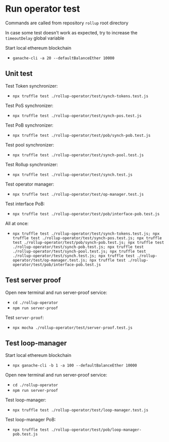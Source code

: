 # Run operator test
Commands are called from repository `rollup` root directory

In case some test doesn't work as expected, try to increase the `timeoutDelay` global variable

Start local ethereum blockchain
  - `ganache-cli -a 20 --defaultBalanceEther 10000`

## Unit test

Test Token synchronizer:
  - `npx truffle test ./rollup-operator/test/synch-tokens.test.js`

Test PoS synchronizer:
  - `npx truffle test ./rollup-operator/test/synch-pos.test.js`

Test PoB synchronizer:
  - `npx truffle test ./rollup-operator/test/pob/synch-pob.test.js`

Test pool synchronizer:
  - `npx truffle test ./rollup-operator/test/synch-pool.test.js`

Test Rollup synchronizer:
  - `npx truffle test ./rollup-operator/test/synch.test.js`

Test operator manager:
  - `npx truffle test ./rollup-operator/test/op-manager.test.js`

Test interface PoB:
  - `npx truffle test ./rollup-operator/test/pob/interface-pob.test.js`

All at once:
  - `npx truffle test ./rollup-operator/test/synch-tokens.test.js; npx truffle test ./rollup-operator/test/synch-pos.test.js; npx truffle test ./rollup-operator/test/pob/synch-pob.test.js; npx truffle test ./rollup-operator/test/synch-pob.test.js; npx truffle test ./rollup-operator/test/synch-pool.test.js; npx truffle test ./rollup-operator/test/synch.test.js; npx truffle test ./rollup-operator/test/op-manager.test.js; npx truffle test ./rollup-operator/test/pob/interface-pob.test.js`

## Test server proof

Open new terminal and run server-proof service:
  - `cd ./rollup-operator`
  - `npm run server-proof`

Test `server-proof`:
  - `npx mocha ./rollup-operator/test/server-proof.test.js` 

## Test loop-manager

Start local ethereum blockchain
  - `npx ganache-cli -b 1 -a 100 --defaultBalanceEther 10000`

Open new terminal and run server-proof service:
  - `cd ./rollup-operator`
  - `npm run server-proof`

Test loop-manager:
  - `npx truffle test ./rollup-operator/test/loop-manager.test.js`

Test loop-manager PoB:
  - `npx truffle test ./rollup-operator/test/pob/loop-manager-pob.test.js`
